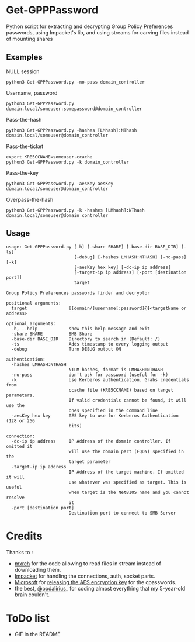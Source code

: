 # Get-GPPPassword

Python script for extracting and decrypting Group Policy Preferences passwords, using Impacket's lib, and using streams for carving files instead of mounting shares

## Examples

NULL session

````shell
python3 Get-GPPPassword.py -no-pass domain_controller
````

Username, password

````shell
python3 Get-GPPPassword.py domain.local/someuser:somepassword@domain_controller
````

Pass-the-hash

````shell
python3 Get-GPPPassword.py -hashes [LMhash]:NThash domain.local/someuser@domain_controller
````

Pass-the-ticket

````shell
export KRB5CCNAME=someuser.ccache
python3 Get-GPPPassword.py -k domain_controller
````

Pass-the-key

````shell
python3 Get-GPPPassword.py -aesKey aesKey domain.local/someuser@domain_controller
````

Overpass-the-hash

````shell
python3 Get-GPPPassword.py -k -hashes [LMhash]:NThash domain.local/someuser@domain_controller
````

## Usage

```
usage: Get-GPPPassword.py [-h] [-share SHARE] [-base-dir BASE_DIR] [-ts]
                          [-debug] [-hashes LMHASH:NTHASH] [-no-pass] [-k]
                          [-aesKey hex key] [-dc-ip ip address]
                          [-target-ip ip address] [-port [destination port]]
                          target

Group Policy Preferences passwords finder and decryptor

positional arguments:
  target                [[domain/]username[:password]@]<targetName or address>

optional arguments:
  -h, --help            show this help message and exit
  -share SHARE          SMB Share
  -base-dir BASE_DIR    Directory to search in (Default: /)
  -ts                   Adds timestamp to every logging output
  -debug                Turn DEBUG output ON

authentication:
  -hashes LMHASH:NTHASH
                        NTLM hashes, format is LMHASH:NTHASH
  -no-pass              don't ask for password (useful for -k)
  -k                    Use Kerberos authentication. Grabs credentials from
                        ccache file (KRB5CCNAME) based on target parameters.
                        If valid credentials cannot be found, it will use the
                        ones specified in the command line
  -aesKey hex key       AES key to use for Kerberos Authentication (128 or 256
                        bits)

connection:
  -dc-ip ip address     IP Address of the domain controller. If omitted it
                        will use the domain part (FQDN) specified in the
                        target parameter
  -target-ip ip address
                        IP Address of the target machine. If omitted it will
                        use whatever was specified as target. This is useful
                        when target is the NetBIOS name and you cannot resolve
                        it
  -port [destination port]
                        Destination port to connect to SMB Server
```

# Credits

Thanks to :
- [mxrch](https://twitter.com/mxrchreborn) for the code allowing to read files in stream instead of downloading them.
- [Impacket](https://github.com/SecureAuthCorp/impacket) for handling the connections, auth, socket parts.
- [Microsoft](https://www.youtube.com/watch?v=dQw4w9WgXcQ) for [releasing the AES encryption key](https://docs.microsoft.com/en-us/openspecs/windows_protocols/ms-gppref/2c15cbf0-f086-4c74-8b70-1f2fa45dd4be) for the cpasswords.
- the best, [@podalirius_](https://twitter.com/@podalirius_) for coding almost everything that my 5-year-old brain couldn't.

# ToDo list
- GIF in the README
